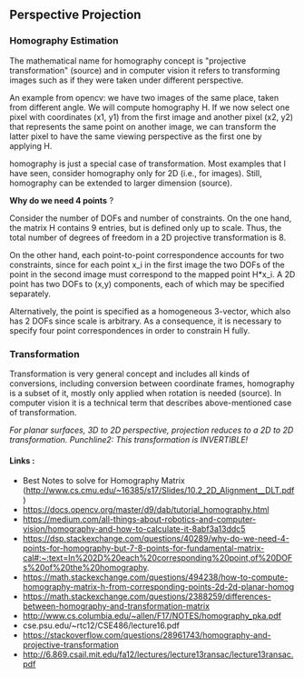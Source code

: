 ## Perspective Projection

### Homography Estimation

The mathematical name for homography concept is "projective transformation" (source) and in computer vision it refers to transforming images such as if they were taken under different perspective.

An example from opencv: we have two images of the same place, taken from different angle. We will compute homography H. If we now select one pixel with coordinates (x1, y1) from the first image and another pixel (x2, y2) that represents the same point on another image, we can transform the latter pixel to have the same viewing perspective as the first one by applying H.

homography is just a special case of transformation. Most examples that I have seen, consider homography only for 2D (i.e., for images). Still, homography can be extended to larger dimension (source).


**Why do we need 4 points** ?

Consider the number of DOFs and number of constraints. On the one hand, the matrix H contains 9 entries, but is defined only up to scale. Thus, the total number of degrees of freedom in a 2D projective transformation is 8.

On the other hand, each point-to-point correspondence accounts for two constraints, since for each point x_i in the first image the two DOFs of the point in the second image must correspond to the mapped point H*x_i. A 2D point has two DOFs to (x,y) components, each of which may be specified separately.

Alternatively, the point is specified as a homogeneous 3-vector, which also has 2 DOFs since scale is arbitrary. As a consequence, it is necessary to specify four point correspondences in order to constrain H fully.

### Transformation

Transformation is very general concept and includes all kinds of conversions, including conversion between coordinate frames, homography is a subset of it, mostly only applied when rotation is needed (source). In computer vision it is a technical term that describes above-mentioned case of transformation. 

 *For planar surfaces, 3D to 2D perspective, projection reduces to a 2D to 2D transformation. Punchline2: This transformation is INVERTIBLE!*

#### Links : 
- Best Notes to solve for Homography Matrix (http://www.cs.cmu.edu/~16385/s17/Slides/10.2_2D_Alignment__DLT.pdf)
- https://docs.opencv.org/master/d9/dab/tutorial_homography.html
- https://medium.com/all-things-about-robotics-and-computer-vision/homography-and-how-to-calculate-it-8abf3a13ddc5
- https://dsp.stackexchange.com/questions/40289/why-do-we-need-4-points-for-homography-but-7-8-points-for-fundamental-matrix-cal#:~:text=In%202D%20each%20corresponding%20point,of%20DOFs%20of%20the%20homography.
- https://math.stackexchange.com/questions/494238/how-to-compute-homography-matrix-h-from-corresponding-points-2d-2d-planar-homog
- https://math.stackexchange.com/questions/2388259/differences-between-homography-and-transformation-matrix 
- http://www.cs.columbia.edu/~allen/F17/NOTES/homography_pka.pdf
- cse.psu.edu/~rtc12/CSE486/lecture16.pdf
- https://stackoverflow.com/questions/28961743/homography-and-projective-transformation
- http://6.869.csail.mit.edu/fa12/lectures/lecture13ransac/lecture13ransac.pdf